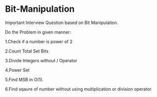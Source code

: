 # Bit-Manipulation
Important Interview Question based on Bit Manipulation.

Do the Problem in given manner:

1.Check if a number is power of 2

2.Count Total Set Bits

3.Divide Integers without / Operator

4.Power Set

5.Find MSB in O(1).

6.Find sqaure of number without using multiplication or division operator.


